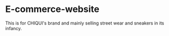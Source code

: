 # E-commerce-website
This is for CHIQUI's brand and mainly selling street wear and sneakers in its infancy.

